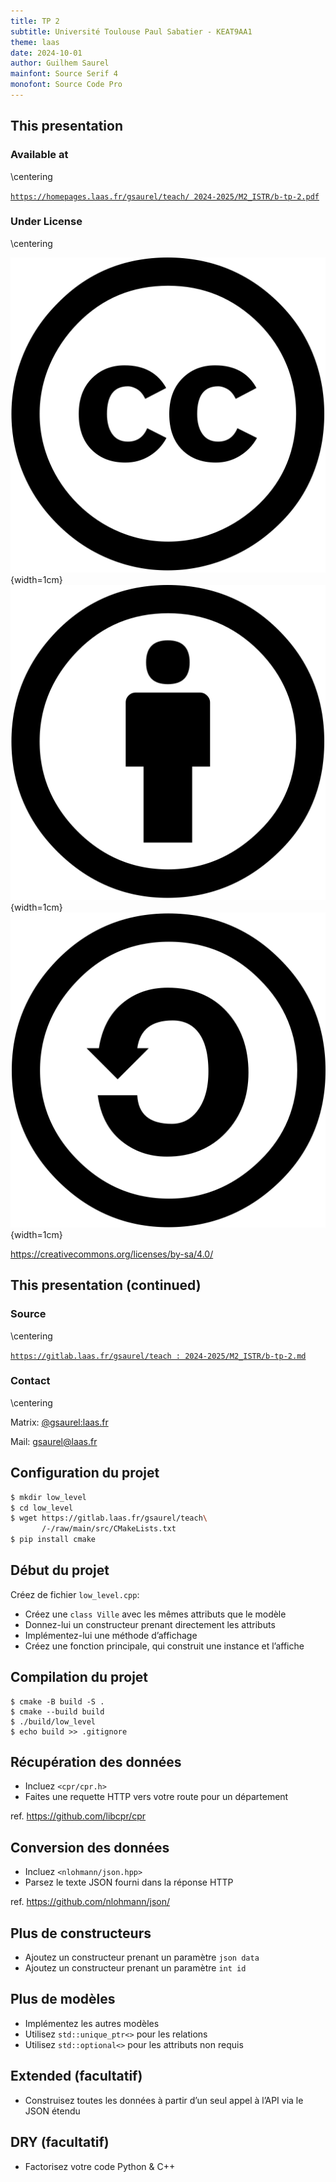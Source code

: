 ```yaml
---
title: TP 2
subtitle: Université Toulouse Paul Sabatier - KEAT9AA1
theme: laas
date: 2024-10-01
author: Guilhem Saurel
mainfont: Source Serif 4
monofont: Source Code Pro
---
```


## This presentation

### Available at

\centering

[`https://homepages.laas.fr/gsaurel/teach/
2024-2025/M2_ISTR/b-tp-2.pdf`](https://homepages.laas.fr/gsaurel/teach/2024-2025/M2_ISTR/b-tp-2.pdf)

### Under License

\centering

![CC](media/cc.png){width=1cm}
![BY](media/by.png){width=1cm}
![SA](media/sa.png){width=1cm}

<https://creativecommons.org/licenses/by-sa/4.0/>

## This presentation (continued)

### Source

\centering

[`https://gitlab.laas.fr/gsaurel/teach :
2024-2025/M2_ISTR/b-tp-2.md`](https://gitlab.laas.fr/gsaurel/teach/-/blob/main/2024-2025/M2_ISTR/b-tp-2.md)

### Contact

\centering

Matrix: [@gsaurel:laas.fr](https://matrix.to/\#/@gsaurel:laas.fr)

Mail: [gsaurel@laas.fr](mailto::gsaurel@laas.fr)

## Configuration du projet

```bash
$ mkdir low_level
$ cd low_level
$ wget https://gitlab.laas.fr/gsaurel/teach\
       /-/raw/main/src/CMakeLists.txt
$ pip install cmake
```

## Début du projet

Créez de fichier `low_level.cpp`:

- Créez une `class Ville` avec les mêmes attributs que le modèle
- Donnez-lui un constructeur prenant directement les attributs
- Implémentez-lui une méthode d’affichage
- Créez une fonction principale, qui construit une instance et l’affiche

## Compilation du projet

```
$ cmake -B build -S .
$ cmake --build build
$ ./build/low_level
$ echo build >> .gitignore
```

## Récupération des données

- Incluez `<cpr/cpr.h>`
- Faites une requette HTTP vers votre route pour un département

ref. <https://github.com/libcpr/cpr>

## Conversion des données

- Incluez `<nlohmann/json.hpp>`
- Parsez le texte JSON fourni dans la réponse HTTP

ref. <https://github.com/nlohmann/json/>

## Plus de constructeurs

- Ajoutez un constructeur prenant un paramètre `json data`
- Ajoutez un constructeur prenant un paramètre `int id`

## Plus de modèles

- Implémentez les autres modèles
- Utilisez `std::unique_ptr<>` pour les relations
- Utilisez `std::optional<>` pour les attributs non requis

## Extended (facultatif)

- Construisez toutes les données à partir d’un seul appel à l’API via le JSON étendu

## DRY (facultatif)

- Factorisez votre code Python & C++
